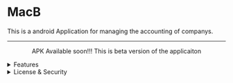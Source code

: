 # MacB
This is a android Application for managing the accounting of companys.
***
<p align="center">
APK Available soon!!!
  This is beta version of the applicaiton
<p>


<details>
  <summary>Features</summary>

- Made in React Native(EXPO)
- Fast Database recponse.
- Your accounting & management of your business is done easy with the app

  </details>

  
  
<details>
  <summary>License & Security</summary>

- Has MCI License 
- Made using CRUD Operation principle
- Has Firebase Database for secruity purposes 


  </details>
